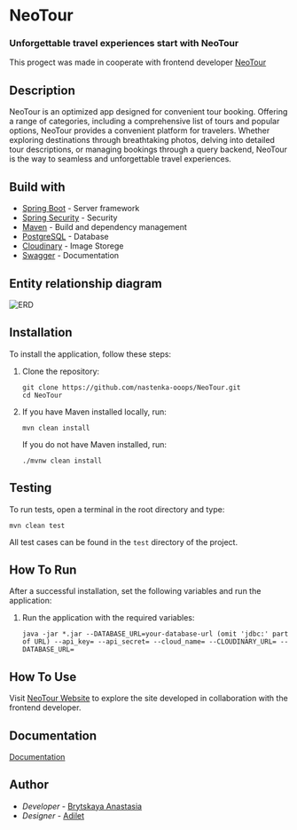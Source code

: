 # NeoTour
### Unforgettable travel experiences start with NeoTour
This progect was made in cooperate with frontend developer
[NeoTour](https://neotourakunov.netlify.app/)

## Description

NeoTour is an optimized app designed for convenient tour booking. Offering a range of categories, including a comprehensive list of tours and popular options, NeoTour provides a convenient platform for travelers. Whether exploring destinations through breathtaking photos, delving into detailed tour descriptions, or managing bookings through a query backend, NeoTour is the way to seamless and unforgettable travel experiences.

## Build with
- [Spring Boot](https://spring.io/projects/spring-boot) - Server framework
- [Spring Security](https://spring.io/projects/spring-security) - Security
- [Maven](https://maven.apache.org/) - Build and dependency management
- [PostgreSQL](https://www.postgresql.org/) - Database
- [Cloudinary](https://cloudinary.com/) - Image Storege
- [Swagger](https://swagger.io/) - Documentation

## Entity relationship diagram

![ERD](https://github.com/nastenka-ooops/NeoTour/blob/main/diagrams/ERD.png)

## Installation

To install the application, follow these steps:

1. Clone the repository:
   ```
   git clone https://github.com/nastenka-ooops/NeoTour.git
   cd NeoTour
   ```

2. If you have Maven installed locally, run:
   ```
   mvn clean install
   ```

   If you do not have Maven installed, run:
   ```
   ./mvnw clean install
   ```

## Testing

To run tests, open a terminal in the root directory and type:
```
mvn clean test
```
All test cases can be found in the `test` directory of the project.

## How To Run

After a successful installation, set the following variables and run the application:

1. Run the application with the required variables:
   ```
   java -jar *.jar --DATABASE_URL=your-database-url (omit 'jdbc:' part of URL) --api_key= --api_secret= --cloud_name= --CLOUDINARY_URL= --DATABASE_URL=
   ```

## How To Use

Visit [NeoTour Website](https://neotourakunov.netlify.app/) to explore the site developed in collaboration with the frontend developer.

## Documentation

[Documentation](https://neotour-production-392c.up.railway.app/swagger-ui/index.html)

## Author

- *Developer* - [Brytskaya Anastasia](https://github.com/nastenka-ooops)
- *Designer* - [Adilet](https://github.com/akkunov)
